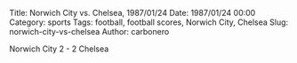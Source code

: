 Title: Norwich City vs. Chelsea, 1987/01/24
Date: 1987/01/24 00:00
Category: sports
Tags: football, football scores, Norwich City, Chelsea
Slug: norwich-city-vs-chelsea
Author: carbonero


Norwich City 2 - 2 Chelsea
